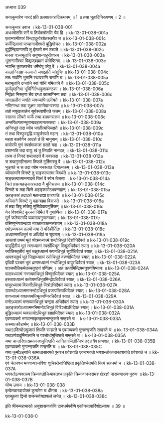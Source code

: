 अध्यायः 039

सनत्कुमारेण नारदं प्रति प्रलयप्रकारादिकथनम् ॥ 1 ॥ तथा भूतादिनिरूपणम् ॥ 2 ॥

सनत्कुमार उवाच ।	kk-13-01-038-001  
अधःस्रोतसि सर्गे च तिर्यक्स्रोतसि चैव हि ।	kk-13-01-038-001a  
एताभ्यामीश्वरं विन्द्यादूर्ध्वस्रोतस्तथैव च ॥	kk-13-01-038-001c  
कर्मेन्द्रियाणां पञ्चानामीश्वरो बुद्धिगोचरः ।	kk-13-01-038-002a  
बुद्धीन्द्रियाणामपि तु ईश्वरो मन उच्यते ॥	kk-13-01-038-002c  
मनसः पञ्चभूतानि सगुणान्याहुरीश्वरम् ।	kk-13-01-038-003a  
भूतानामीश्वरं विद्याद्ब्रह्माणं परमेष्ठिनम् ॥	kk-13-01-038-003c  
भवान्हि कुशलश्चैव धर्मेष्वेषु परेषु वै ।	kk-13-01-038-004a  
कालाग्निरह्नः कल्पान्ते जगद्दहति चांशुभिः ॥	kk-13-01-038-004c  
ततः सर्वाणि भूतानि स्थावराणि चराणि च ।	kk-13-01-038-005a  
महाभूतानि दग्धानि स्वां योनिं गमितानि वै ॥	kk-13-01-038-005c  
कूर्मपृष्ठनिभा भूमिर्निर्दग्धकुशकण्टका ।	kk-13-01-038-006a  
निर्वृक्षा निस्तृणा चैव दग्धा कालाग्निना तदा ॥	kk-13-01-038-006c  
जगत्प्रलीनं जगति जगच्चापि प्रलीयते ।	kk-13-01-038-007a  
नष्टिगन्धा तदा सूक्ष्मा जलमेवाभवत्तदा ॥	kk-13-01-038-007c  
ततो मयूखजालेन सूर्यस्त्वापीयते जलम् ।	kk-13-01-038-008a  
रसात्मा लीयते चार्के तथा ब्राह्मणसत्तम ॥	kk-13-01-038-008c  
अन्तरिक्षगतान्भूतान्प्रदहत्यनलस्तदा ।	kk-13-01-038-009a  
अग्निभूतं तदा व्योम भवतीत्यभिचक्षते ॥	kk-13-01-038-009c  
तं तथा विस्फुरद्वह्निं वायुर्जरयते महान् ।	kk-13-01-038-010a  
महता बलवेगेन आदत्ते तं हि भानुमान् ॥	kk-13-01-038-010c  
वायोरपि गुणं स्पर्शमाकाशं ग्रसते यदा ।	kk-13-01-038-011a  
प्रशाम्यति तदा वायुः खं तु तिष्ठति नानदत् ॥	kk-13-01-038-011c  
तस्य तं निनदं शब्दमादत्ते वै मनस्तदा ।	kk-13-01-038-012a  
स शब्दगुणहीनात्मा तिष्ठते मूर्तिमांस्तु वै ॥	kk-13-01-038-012c  
भुङ्क्ते च स तदा व्योम मनस्तात दिगात्मकम् ।	kk-13-01-038-013a  
व्योमात्मनि विनष्टे तु सङ्कल्पात्मा विवर्धते ॥	kk-13-01-038-013c  
सङ्कल्पात्मानमादत्ते चित्तं वै स्वेन तेजसा ।	kk-13-01-038-014a  
चित्तं ग्रसत्यहङ्कारस्तदा वै मुनिसत्तम ॥	kk-13-01-038-014c  
विनष्टे च तदा चित्ते अहङ्कारोऽभवन्महान् ।	kk-13-01-038-015a  
अहङ्कारं तदादत्ते महान्ब्रह्मा प्रजापतिः ॥	kk-13-01-038-015c  
अभिमाने विनष्टे तु महान्ब्रह्मा विराजते ।	kk-13-01-038-016a  
तं तदा त्रिषु लोकेषु मूर्तिष्वेवाग्रमूर्तिजम् ॥	kk-13-01-038-016c  
येन विश्वमिदं कृत्स्नं निर्मितं वै गुणार्थिना ।	kk-13-01-038-017a  
मूर्तं जलेचरमपि व्यवसायगुणात्मकम् ।	kk-13-01-038-017c  
ग्रसिष्णुर्भगवान्ब्रह्मा व्यक्ताव्यक्तमसंशयम् ॥	kk-13-01-038-018a  
एषोऽव्ययस्य प्रलयो मया ते परिकीर्तितः ।	kk-13-01-038-018c  
अध्यात्ममधिभूतं च अधिदैवं च श्रूयताम् ॥	kk-13-01-038-019a  
आकाशं प्रथमं भूतं श्रोत्रमध्यात्मं शब्दोधिभूतं दिशोधिदैवतं ॥	kk-13-01-038-019c  
वायुर्द्वितीयं भूतं त्वगध्यात्मं स्पर्शोधिभूतं विद्युदधिदैवतं स्यात् ॥	kk-13-01-038-020A  
ज्योतिस्तृतीयं भूतं चक्षुरध्यात्मं रूपमधिभूतं सूर्योधिदैवतं स्यात् ॥	kk-13-01-038-021A  
आपश्चतुर्थं भूतं जिह्वाध्यात्मं रसोधिभूतं वरुणोधिदैवतं स्यात् ॥	kk-13-01-038-022A  
पृथिवी पञ्चमं भूतं ध्राणमध्यात्मं गन्धोधिभूतं वायुरधिदैवतं स्यात् ॥	kk-13-01-038-023A  
पाञ्चभौतिकमेतच्चतुष्टयं वर्णितम् । अत ऊर्ध्वमिन्द्रियमनुवर्णयिष्यामः ॥	kk-13-01-038-024A  
पादावध्यात्मं गन्तव्यमधिभूतं विष्णुरधिदैवतं स्यात् ॥	kk-13-01-038-025A  
हस्तावध्यात्मं कर्तव्यमधिभूतमिन्द्रोऽधिदैवतं स्यात् ॥	kk-13-01-038-026A  
पायुरध्यात्मं विसर्गोऽधिभूतं मित्रोऽधिदैवतं स्यात् ॥	kk-13-01-038-027A  
उपस्थोऽध्यात्ममानन्दोऽधिभूतं प्रजापतिरवधिदैवतं स्यात् ।	kk-13-01-038-028A  
वागध्यात्मं वक्तव्यमधिभूतमग्निरधिदैवतं स्यात् ॥	kk-13-01-038-029A  
मनोऽध्यात्मं मन्तव्यमधिभूतं चन्द्रमा अधिदैवतं स्यात् ॥	kk-13-01-038-030A  
अहङ्कारोऽध्यात्ममभिमानोऽधिभूतं विरिञ्चोऽधिदैवतं स्यात् ।	kk-13-01-038-031A  
बुद्धिरध्यात्मं व्यवसायोऽधिभूतं ब्रह्माधिदैवतं स्यात् ॥	kk-13-01-038-032A  
एवमव्यक्तो भगवान्सकृत्कृत्स्नान्कुरुते सम्हरते च । 	kk-13-01-038-033A  
कस्मात्क्रीडार्थम् ॥	kk-13-01-038-033B  
यथाऽऽदित्योंऽशुजालं क्षिपति सम्हरते च एवमव्यक्तो गुणान्सृजति सम्हरते च ॥	kk-13-01-038-034A  
यथाऽर्णवादूर्मिमालानि च यश्चोर्ध्वमुत्तिष्ठते सम्हरते च ।	kk-13-01-038-035A  
यथा चान्तरिक्षादभ्रमाकाशमुत्तिष्ठति स्तनितगर्जितोन्मिश्रं तद्वत्तत्रैव प्राणशत् ।	kk-13-01-038-035B  
एवमव्यक्तो गुणान्सृजति सम्हरति च ॥	kk-13-01-038-035C  
यथा कूर्मोऽङ्गानि कामात्प्रसारयते पुनश्च प्रवेशयति एवमव्यक्तो भगवान्लोकान्प्रकाशयति प्रवेशयते च ॥	kk-13-01-038-036A  
एवं चेतनश्च भगवान्पञ्चविंशः शुचिस्तेनाधिष्ठिता प्रकृतिश्चेतयति नित्यं सहधर्मा च । 	kk-13-01-038-037A  
भगवतोऽव्यक्तस्य क्रियावतोक्रियावतश्च प्रकृतिः क्रियावानजरामरः क्षेत्रज्ञो नारायणाख्यः पुरुषः ॥	kk-13-01-038-037B  
भीष्म उवाच ।	kk-13-01-038-038  
इत्येतन्नारदायोक्तं कुमारेण च धीमता ।	kk-13-01-038-038a  
एतच्छ्रुत्वा द्विजो राजन्सर्वयज्ञफलं लभेत् ॥	kk-13-01-038-038c  

इति श्रीमन्महाभारते अनुशासनपर्वणि दानधर्मपर्वणि एकोनचत्वारिंशोऽध्यायः ॥ 39 ॥
	
kk-13-01-038-0	
